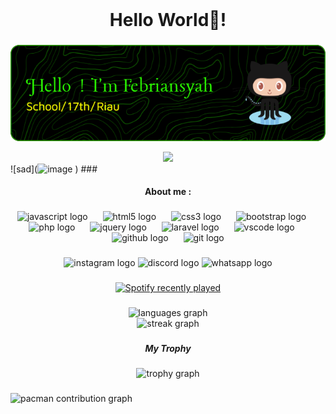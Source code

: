 




<br clear="both">

<h1 align="center">Hello World👋!</h1>

###
![Kyouya-ind](img/github-header-image.png)
<div align="center">
  <img height="150" src="https://i.imgflip.com/65efzo.gif"  />
</div>
![sad](<img width="352" height="200" alt="image" src="https://github.com/user-attachments/assets/44da5e1d-5ab3-47a9-953a-eadead08fde7" />
)
###

<br clear="both">

<h4 align="center">About me :</h4>

###

<div align="center">
  <img src="https://skillicons.dev/icons?i=js" height="35" alt="javascript logo"  />
  <img width="16" />
  <img src="https://cdn.jsdelivr.net/gh/devicons/devicon/icons/html5/html5-original.svg" height="35" alt="html5 logo"  />
  <img width="16" />
  <img src="https://cdn.jsdelivr.net/gh/devicons/devicon/icons/css3/css3-original.svg" height="35" alt="css3 logo"  />
  <img width="16" />
  <img src="https://skillicons.dev/icons?i=bootstrap" height="35" alt="bootstrap logo"  />
  <img width="16" />
  <img src="https://cdn.simpleicons.org/php/777BB4" height="35" alt="php logo"  />
  <img width="16" />
  <img src="https://cdn.simpleicons.org/jquery/0769AD" height="35" alt="jquery logo"  />
  <img width="16" />
  <img src="https://cdn.jsdelivr.net/gh/devicons/devicon/icons/laravel/laravel-original.svg" height="35" alt="laravel logo"  />
  <img width="16" />
  <img src="https://cdn.jsdelivr.net/gh/devicons/devicon/icons/vscode/vscode-original.svg" height="35" alt="vscode logo"  />
  <img width="16" />
  <img src="https://skillicons.dev/icons?i=github" height="35" alt="github logo"  />
  <img width="16" />
  <img src="https://skillicons.dev/icons?i=git" height="35" alt="git logo"  />
</div>

###

<div align="center">
  <img src="https://img.shields.io/static/v1?message=Instagram&logo=instagram&label=&color=E4405F&logoColor=white&labelColor=&style=for-the-badge" height="35" alt="instagram logo"  />
  <img src="https://img.shields.io/static/v1?message=Discord&logo=discord&label=&color=7289DA&logoColor=white&labelColor=&style=for-the-badge" height="35" alt="discord logo"  />
  <img src="https://img.shields.io/static/v1?message=Whatsapp&logo=whatsapp&label=&color=25D366&logoColor=white&labelColor=&style=for-the-badge" height="35" alt="whatsapp logo"  />
</div>

###

<div align="center">
  <a href="https://open.spotify.com/user/314gxfcuiloltepil547rwauzwai">
    <img src="https://spotify-recently-played-readme.vercel.app/api?user=314gxfcuiloltepil547rwauzwai&count=4&unique=false" alt="Spotify recently played"  />
  </a>
</div>

###

<div align="center">
  <img src="https://github-readme-stats.vercel.app/api/top-langs?username=kyouya-ind&locale=en&hide_title=false&layout=compact&card_width=320&langs_count=7&theme=tokyonight&hide_border=true&order=2&custom_title=My%20Languages" height="150" alt="languages graph" /> <br>
  <img src="https://streak-stats.demolab.com?user=kyouya-ind&locale=en&mode=daily&theme=tokyonight&hide_border=true&border_radius=4&order=3" height="150" alt="streak graph"  />
</div>

###

<h5 align="center">My Trophy</h5>

###

<div align="center">
  <img src="https://github-profile-trophy.vercel.app?username=kyouya-ind&theme=dracula&column=6&row=1&margin-w=8&margin-h=8&no-bg=false&no-frame=false&order=4" height="150" alt="trophy graph"  />
</div>

###

<picture>
  <source media="(prefers-color-scheme: dark)" srcset="https://raw.githubusercontent.com/kyouya-ind/kyouya-ind/output/pacman-contribution-graph-dark.svg">
  <source media="(prefers-color-scheme: light)" srcset="https://raw.githubusercontent.com/kyouya-ind/kyouya-ind/output/pacman-contribution-graph.svg">
  <img alt="pacman contribution graph" src="https://raw.githubusercontent.com/kyouya-ind/kyouya-ind/output/pacman-contribution-graph.svg">
</picture>

###
